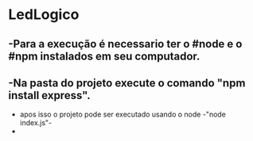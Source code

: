 # LedLogico

-Para a execução é necessario ter o #node e o #npm instalados em seu computador.
-
-Na pasta do projeto execute o comando "npm install express".
-
- apos isso o projeto pode ser executado usando o node -"node index.js"-
-
